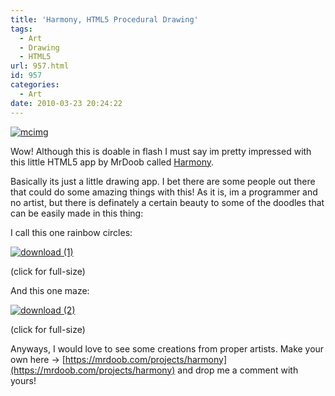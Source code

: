 ```yaml
---
title: 'Harmony, HTML5 Procedural Drawing'
tags:
  - Art
  - Drawing
  - HTML5
url: 957.html
id: 957
categories:
  - Art
date: 2010-03-23 20:24:22
---
```


[![](https://mikecann.co.uk/wp-content/uploads/2010/03/mcimg.png "mcimg")](https://mikecann.co.uk/wp-content/uploads/2010/03/mcimg.png)

Wow! Although this is doable in flash I must say im pretty impressed with this little HTML5 app by MrDoob called [Harmony](https://mrdoob.com/projects/harmony).
<!-- more -->
Basically its just a little drawing app. I bet there are some people out there that could do some amazing things with this! As it is, im a programmer and no artist, but there is definately a certain beauty to some of the doodles that can be easily made in this thing:

I call this one rainbow circles:

[![](https://mikecann.co.uk/wp-content/uploads/2010/03/download-1.png "download (1)")](https://mikecann.co.uk/wp-content/uploads/2010/03/download-1.png)

(click for full-size)

And this one maze:

[![](https://mikecann.co.uk/wp-content/uploads/2010/03/download-2.png "download (2)")](https://mikecann.co.uk/wp-content/uploads/2010/03/download-2.png)

(click for full-size)

Anyways, I would love to see some creations from proper artists. Make your own here -&gt; [https://mrdoob.com/projects/harmony](https://mrdoob.com/projects/harmony) and drop me a comment with yours!